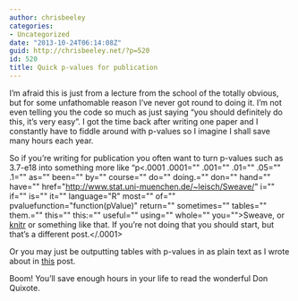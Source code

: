 ```yaml
---
author: chrisbeeley
categories:
- Uncategorized
date: "2013-10-24T06:14:08Z"
guid: http://chrisbeeley.net/?p=520
id: 520
title: Quick p-values for publication
---
```


I’m afraid this is just from a lecture from the school of the totally obvious, but for some unfathomable reason I’ve never got round to doing it. I’m not even telling you the code so much as just saying “you should definitely do this, it’s very easy”. I got the time back after writing one paper and I constantly have to fiddle around with p-values so I imagine I shall save many hours each year.

So if you’re writing for publication you often want to turn p-values such as 3.7-e18 into something more like “p<.0001 .0001="" .001="" .01="" .05="" .1="" as="" been="" by="" course="" do="" doing.="" don="" hand="" have="" href="http://www.stat.uni-muenchen.de/~leisch/Sweave/" i="" if="" is="" it="" language="R" most="" of="" pvaluefunction="function(pValue)" return="" sometimes="" tables="" them.="" this="" this:="" useful="" using="" whole="" you="">Sweave, or [knitr](http://yihui.name/knitr/) or something like that. If you’re not doing that you should start, but that’s a different post.</.0001>

Or you may just be outputting tables with p-values in as plain text as I wrote about in [this](http://chrisbeeley.net/?p=230) post.

Boom! You’ll save enough hours in your life to read the wonderful Don Quixote.